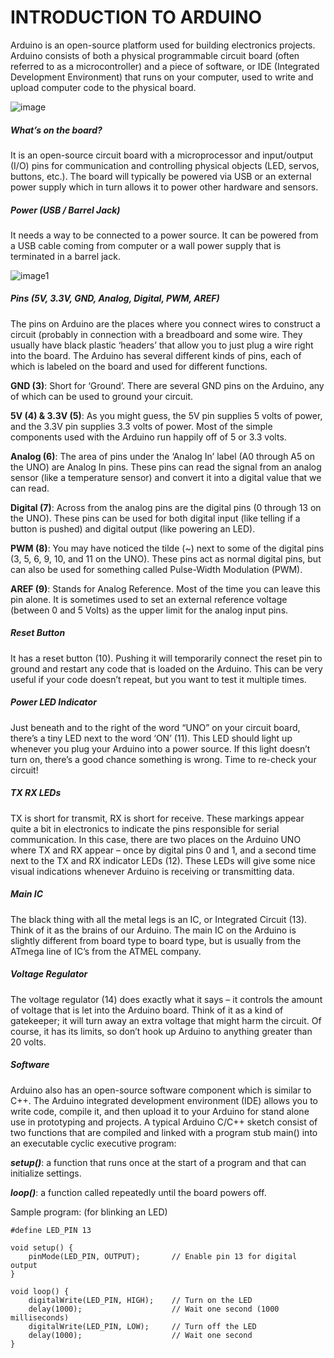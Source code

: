 # INTRODUCTION TO ARDUINO

Arduino is an open-source platform used for building electronics projects. Arduino consists of both a physical programmable circuit board (often referred to as a microcontroller) and a piece of software, or IDE (Integrated Development Environment) that runs on your computer, used to write and upload computer code to the physical board.

![image]()

##### What’s on the board?
It is an open-source circuit board with a microprocessor and input/output (I/O) pins for communication and controlling physical objects (LED, servos, buttons, etc.). The board will typically be powered via USB or an external power supply which in turn allows it to power other hardware and sensors.

##### Power (USB / Barrel Jack)
It needs a way to be connected to a power source. It can be powered from a USB cable coming from computer or a wall power supply that is terminated in a barrel jack.

![image1]()

##### Pins (5V, 3.3V, GND, Analog, Digital, PWM, AREF)
The pins on  Arduino are the places where you connect wires to construct a circuit (probably in connection with a breadboard and some wire. They usually have black plastic ‘headers’ that allow you to just plug a wire right into the board. The Arduino has several different kinds of pins, each of which is labeled on the board and used for different functions.

**GND (3)**: Short for ‘Ground’. There are several GND pins on the Arduino, any of which can be used to ground your circuit.

**5V (4) & 3.3V (5)**: As you might guess, the 5V pin supplies 5 volts of power, and the 3.3V pin supplies 3.3 volts of power. Most of the simple components used with the Arduino run happily off of 5 or 3.3 volts.

**Analog (6)**: The area of pins under the ‘Analog In’ label (A0 through A5 on the UNO) are Analog In pins. These pins can read the signal from an analog sensor (like a temperature sensor) and convert it into a digital value that we can read.

**Digital (7)**: Across from the analog pins are the digital pins (0 through 13 on the UNO). These pins can be used for both digital input (like telling if a button is pushed) and digital output (like powering an LED).

**PWM (8)**: You may have noticed the tilde (~) next to some of the digital pins (3, 5, 6, 9, 10, and 11 on the UNO). These pins act as normal digital pins, but can also be used for something called Pulse-Width Modulation (PWM). 

**AREF (9)**: Stands for Analog Reference. Most of the time you can leave this pin alone. It is sometimes used to set an external reference voltage (between 0 and 5 Volts) as the upper limit for the analog input pins.
##### Reset Button
It has a reset button (10). Pushing it will temporarily connect the reset pin to ground and restart any code that is loaded on the Arduino. This can be very useful if your code doesn’t repeat, but you want to test it multiple times.
##### Power LED Indicator
Just beneath and to the right of the word “UNO” on your circuit board, there’s a tiny LED next to the word ‘ON’ (11). This LED should light up whenever you plug your Arduino into a power source. If this light doesn’t turn on, there’s a good chance something is wrong. Time to re-check your circuit!
##### TX RX LEDs
TX is short for transmit, RX is short for receive. These markings appear quite a bit in electronics to indicate the pins responsible for serial communication. In this case, there are two places on the Arduino UNO where TX and RX appear – once by digital pins 0 and 1, and a second time next to the TX and RX indicator LEDs (12). These LEDs will give some nice visual indications whenever Arduino is receiving or transmitting data.

##### Main IC

The black thing with all the metal legs is an IC, or Integrated Circuit (13). Think of it as the brains of our Arduino. The main IC on the Arduino is slightly different from board type to board type, but is usually from the ATmega line of IC’s from the ATMEL company. 

##### Voltage Regulator
The voltage regulator (14) does exactly what it says – it controls the amount of voltage that is let into the Arduino board. Think of it as a kind of gatekeeper; it will turn away an extra voltage that might harm the circuit. Of course, it has its limits, so don’t hook up Arduino to anything greater than 20 volts.

##### Software
Arduino also has an open-source software component which is similar to C++. The Arduino integrated development environment (IDE) allows you to write code, compile it, and then upload it to your Arduino for stand alone use in prototyping and projects.
 A typical Arduino C/C++ sketch consist of two functions that are compiled and linked with a program stub main() into an executable cyclic executive program:

***setup()***: a function that runs once at the start of a program and that can initialize settings.

***loop()***: a function called repeatedly until the board powers off.

Sample program: (for blinking an LED)
```
#define LED_PIN 13

void setup() {
    pinMode(LED_PIN, OUTPUT);       // Enable pin 13 for digital output
}

void loop() {
    digitalWrite(LED_PIN, HIGH);    // Turn on the LED
    delay(1000);                    // Wait one second (1000 milliseconds)
    digitalWrite(LED_PIN, LOW);     // Turn off the LED
    delay(1000);                    // Wait one second
}
```















